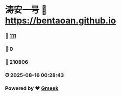 # 涛安一号 :link: https://bentaoan.github.io 
### :page_facing_up: [111](https://bentaoan.github.io/tag.html) 
### :speech_balloon: 0 
### :hibiscus: 210806 
### :alarm_clock: 2025-08-16 00:28:43 
### Powered by :heart: [Gmeek](https://github.com/Meekdai/Gmeek)

